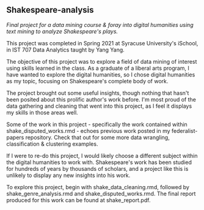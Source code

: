 ## Shakespeare-analysis
*Final project for a data mining course &amp; foray into digital humanities using text mining to analyze Shakespeare's plays.*

This project was completed in Spring 2021 at Syracuse University's iSchool, in IST 707 Data Analytics taught by Yang Yang.

The objective of this project was to explore a field of data mining of interest using skills learned in the class. As a graduate of a liberal arts program, I have wanted to explore the digital humanities, so I chose digital humanities as my topic, focusing on Shakespeare's complete body of work. 

The project brought out some useful insights, though nothing that hasn't been posited about this prolific author's work before. I'm most proud of the data gathering and cleaning that went into this project, as I feel it displays my skills in those areas well. 

Some of the work in this project - specifically the work contained within shake_disputed_works.rmd - echoes previous work posted in my federalist-papers repository. Check that out for some more data wrangling, classification & clustering examples.

If I were to re-do this project, I would likely choose a different subject within the digital humanities to work with. Shakespeare's work has been studied for hundreds of years by thousands of scholars, and a project like this is unlikely to display any new insights into his work. 

To explore this project, begin with shake_data_cleaning.rmd, followed by shake_genre_analysis.rmd and shake_disputed_works.rmd. The final report produced for this work can be found at shake_report.pdf.
